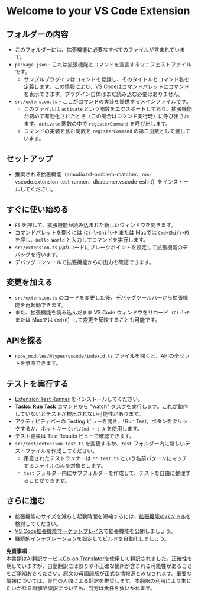 <!--
CO_OP_TRANSLATOR_METADATA:
{
  "original_hash": "62b2632720dd39ef391d6b60b9b4bfb8",
  "translation_date": "2025-05-08T06:45:33+00:00",
  "source_file": "code/07.Lab/01/Apple/phi3ext/vsc-extension-quickstart.md",
  "language_code": "ja"
}
-->
# Welcome to your VS Code Extension

## フォルダーの内容

* このフォルダーには、拡張機能に必要なすべてのファイルが含まれています。
* `package.json` - これは拡張機能とコマンドを宣言するマニフェストファイルです。
  * サンプルプラグインはコマンドを登録し、そのタイトルとコマンド名を定義します。この情報により、VS Codeはコマンドパレットにコマンドを表示できます。プラグイン自体はまだ読み込む必要はありません。
* `src/extension.ts` - ここがコマンドの実装を提供するメインファイルです。
  * このファイルは `activate` という関数をエクスポートしており、拡張機能が初めて有効化されたとき（この場合はコマンド実行時）に呼び出されます。`activate` 関数の中で `registerCommand` を呼び出します。
  * コマンドの実装を含む関数を `registerCommand` の第二引数として渡しています。

## セットアップ

* 推奨される拡張機能（amodio.tsl-problem-matcher、ms-vscode.extension-test-runner、dbaeumer.vscode-eslint）をインストールしてください。

## すぐに使い始める

* `F5` を押して、拡張機能が読み込まれた新しいウィンドウを開きます。
* コマンドパレットを開くには (`Ctrl+Shift+P` または Macでは `Cmd+Shift+P`) を押し、`Hello World` と入力してコマンドを実行します。
* `src/extension.ts` 内のコードにブレークポイントを設定して拡張機能のデバッグを行います。
* デバッグコンソールで拡張機能からの出力を確認できます。

## 変更を加える

* `src/extension.ts` のコードを変更した後、デバッグツールバーから拡張機能を再起動できます。
* また、拡張機能を読み込んだまま VS Code ウィンドウをリロード（`Ctrl+R` または Macでは `Cmd+R`）して変更を反映することも可能です。

## APIを探る

* `node_modules/@types/vscode/index.d.ts` ファイルを開くと、APIの全セットを参照できます。

## テストを実行する

* [Extension Test Runner](https://marketplace.visualstudio.com/items?itemName=ms-vscode.extension-test-runner) をインストールしてください。
* **Tasks: Run Task** コマンドから "watch" タスクを実行します。これが動作していないとテストが検出されない可能性があります。
* アクティビティバーの Testing ビューを開き、「Run Test」ボタンをクリックするか、ホットキー `Ctrl/Cmd + ; A` を使用します。
* テスト結果は Test Results ビューで確認できます。
* `src/test/extension.test.ts` を変更するか、`test` フォルダー内に新しいテストファイルを作成してください。
  * 用意されたテストランナーは `**.test.ts` という名前パターンにマッチするファイルのみを対象とします。
  * `test` フォルダー内にサブフォルダーを作成して、テストを自由に整理することができます。

## さらに進む

* 拡張機能のサイズを減らし起動時間を短縮するには、[拡張機能のバンドル](https://code.visualstudio.com/api/working-with-extensions/bundling-extension)を検討してください。
* [VS Code拡張機能マーケットプレイス](https://code.visualstudio.com/api/working-with-extensions/publishing-extension)で拡張機能を公開しましょう。
* [継続的インテグレーション](https://code.visualstudio.com/api/working-with-extensions/continuous-integration)を設定してビルドを自動化しましょう。

**免責事項**：  
本書類はAI翻訳サービス[Co-op Translator](https://github.com/Azure/co-op-translator)を使用して翻訳されました。正確性を期していますが、自動翻訳には誤りや不正確な箇所が含まれる可能性があることをご承知おきください。原文の母国語版が正式な情報源とみなされます。重要な情報については、専門の人間による翻訳を推奨します。本翻訳の利用により生じたいかなる誤解や誤訳についても、当方は責任を負いかねます。